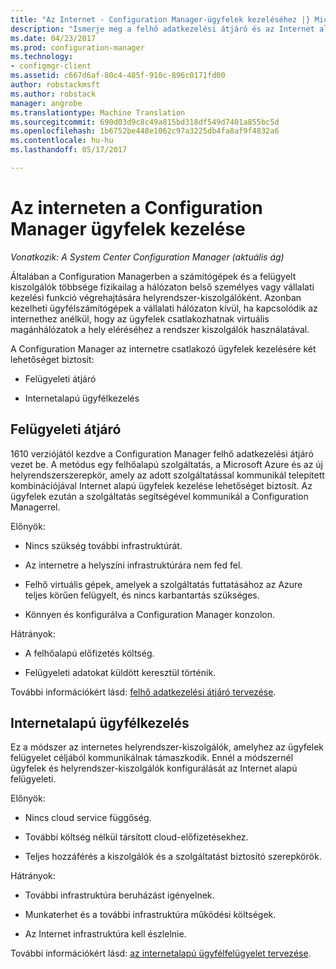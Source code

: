 ```yaml
---
title: "Az Internet - Configuration Manager-ügyfelek kezeléséhez |} Microsoft Docs"
description: "Ismerje meg a felhő adatkezelési átjáró és az Internet alapú ügyfél kezelése a Configuration Manager-ügyfelek felügyeletére."
ms.date: 04/23/2017
ms.prod: configuration-manager
ms.technology:
- configmgr-client
ms.assetid: c667d6af-80c4-485f-910c-896c0171fd00
author: robstackmsft
ms.author: robstack
manager: angrobe
ms.translationtype: Machine Translation
ms.sourcegitcommit: 690d03d9c8c49a815bd318df549d7401a855bc5d
ms.openlocfilehash: 1b6752be448e1062c97a3225db4fa8af9f4832a6
ms.contentlocale: hu-hu
ms.lasthandoff: 05/17/2017

---
```


# <a name="manage-clients-on-the-internet-with-configuration-manager"></a>Az interneten a Configuration Manager ügyfelek kezelése

*Vonatkozik: A System Center Configuration Manager (aktuális ág)*

Általában a Configuration Managerben a számítógépek és a felügyelt kiszolgálók többsége fizikailag a hálózaton belső személyes vagy vállalati kezelési funkció végrehajtására helyrendszer-kiszolgálóként. Azonban kezelheti ügyfélszámítógépek a vállalati hálózaton kívül, ha kapcsolódik az internethez anélkül, hogy az ügyfelek csatlakozhatnak virtuális magánhálózatok a hely eléréséhez a rendszer kiszolgálók használatával.

A Configuration Manager az internetre csatlakozó ügyfelek kezelésére két lehetőséget biztosít:

-   Felügyeleti átjáró

-   Internetalapú ügyfélkezelés

## <a name="cloud-management-gateway"></a>Felügyeleti átjáró

1610 verziójától kezdve a Configuration Manager felhő adatkezelési átjáró vezet be. A metódus egy felhőalapú szolgáltatás, a Microsoft Azure és az új helyrendszerszerepkör, amely az adott szolgáltatással kommunikál telepített kombinációjával Internet alapú ügyfelek kezelése lehetőséget biztosít. Az ügyfelek ezután a szolgáltatás segítségével kommunikál a Configuration Managerrel.

Előnyök:

-   Nincs szükség további infrastruktúrát.

-   Az internetre a helyszíni infrastruktúrára nem fed fel.

-   Felhő virtuális gépek, amelyek a szolgáltatás futtatásához az Azure teljes körűen felügyelt, és nincs karbantartás szükséges.

-   Könnyen és konfigurálva a Configuration Manager konzolon.

Hátrányok:

-   A felhőalapú előfizetés költség.

-   Felügyeleti adatokat küldött keresztül történik.

További információkért lásd: [felhő adatkezelési átjáró tervezése](plan-cloud-management-gateway.md).

## <a name="internet-based-client-management"></a>Internetalapú ügyfélkezelés

Ez a módszer az internetes helyrendszer-kiszolgálók, amelyhez az ügyfelek felügyelet céljából kommunikálnak támaszkodik. Ennél a módszernél ügyfelek és helyrendszer-kiszolgálók konfigurálását az Internet alapú felügyeleti.

Előnyök:

-   Nincs cloud service függőség.

-   További költség nélkül társított cloud-előfizetésekhez.

-   Teljes hozzáférés a kiszolgálók és a szolgáltatást biztosító szerepkörök.

Hátrányok:

-   További infrastruktúra beruházást igényelnek.

-   Munkaterhet és a további infrastruktúra működési költségek.

-   Az Internet infrastruktúra kell észlelnie.

További információkért lásd: [az internetalapú ügyfélfelügyelet tervezése](plan-internet-based-client-management.md).

